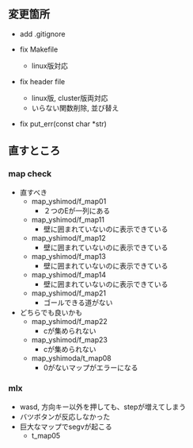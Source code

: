 ## 変更箇所

- add .gitignore

- fix Makefile
	- 	linux版対応

- fix header file
	- linux版, cluster版両対応
	- いらない関数削除, 並び替え
- fix put_err(const char *str)


## 直すところ

### map check
- 直すべき
	- map_yshimod/f_map01
		- ２つのEが一列にある
	- map_yshimod/f_map11
		- 壁に囲まれていないのに表示できている
	- map_yshimod/f_map12
		- 壁に囲まれていないのに表示できている
	- map_yshimod/f_map13
		- 壁に囲まれていないのに表示できている
	- map_yshimod/f_map14
		- 壁に囲まれていないのに表示できている
	- map_yshimod/f_map21
		- ゴールできる道がない
- どちらでも良いかも
	- map_yshimod/f_map22
		- cが集められない
	- map_yshimod/f_map23
		- cが集められない
	- map_yshimoda/t_map08
		- 0がないマップがエラーになる

### mlx
- wasd, 方向キー以外を押しても、stepが増えてしまう
- バツボタンが反応しなかった
- 巨大なマップでsegvが起こる
	- t_map05